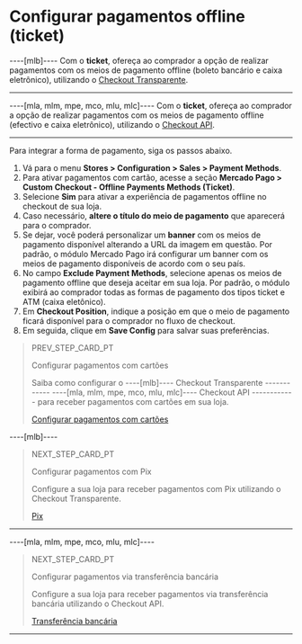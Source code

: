 # Configurar pagamentos offline (ticket)

----[mlb]----
Com o **ticket**, ofereça ao comprador a opção de realizar pagamentos com os meios de pagamento offline (boleto bancário e caixa eletrônico), utilizando o [Checkout Transparente](/developers/pt/guides/checkout-api/landing).

------------

----[mla, mlm, mpe, mco, mlu, mlc]----
Com o **ticket**, ofereça ao comprador a opção de realizar pagamentos com os meios de pagamento offline (efectivo e caixa eletrônico), utilizando o [Checkout API](/developers/pt/guides/checkout-api/landing).

------------

Para integrar a forma de pagamento, siga os passos abaixo.

1. Vá para o menu **Stores > Configuration > Sales > Payment Methods**.
2. Para ativar pagamentos com cartão, acesse a seção **Mercado Pago > Custom Checkout - Offline Payments Methods (Ticket)**.
3. Selecione **Sim** para ativar a experiência de pagamentos offline no checkout de sua loja.
4. Caso necessário, **altere o título do meio de pagamento** que aparecerá para o comprador.
5. Se dejar, você poderá personalizar um **banner** com os meios de pagamento disponível alterando a URL da imagem em questão. Por padrão, o módulo Mercado Pago irá configurar um banner com os meios de pagamento disponíveis de acordo com o seu país.
6. No campo **Exclude Payment Methods**, selecione apenas os meios de pagamento offline que deseja aceitar em sua loja. Por padrão, o módulo exibirá ao comprador todas as formas de pagamento dos tipos ticket e ATM (caixa eletônico).
7. Em **Checkout Position**, indique a posição em que o meio de pagamento ficará disponível para o comprador no fluxo de checkout. 
8. Em seguida, clique em **Save Config** para salvar suas preferências.

> PREV_STEP_CARD_PT
>
> Configurar pagamentos com cartões
>
> Saiba como configurar o ----[mlb]---- Checkout Transparente ------------ ----[mla, mlm, mpe, mco, mlu, mlc]---- Checkout API ------------ para receber pagamentos com cartões em sua loja.
>
> [Configurar pagamentos com cartões](/developers/pt/docs/magento-two/payment-configuration/checkout-api/cards)

----[mlb]----
> NEXT_STEP_CARD_PT
>
> Configurar pagamentos com Pix
>
> Configure a sua loja para receber pagamentos com Pix utilizando o Checkout Transparente.
>
> [Pix](/developers/pt/docs/magento-two/payment-configuration/checkout-api/pix)
------------

----[mla, mlm, mpe, mco, mlu, mlc]----
> NEXT_STEP_CARD_PT
>
> Configurar pagamentos via transferência bancária
>
> Configure a sua loja para receber pagamentos via transferência bancária utilizando o Checkout API.
>
> [Transferência bancária](/developers/pt/docs/magento-two/payment-configuration/checkout-api/bank-transfer)
------------